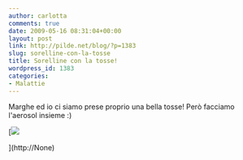 ```yaml
---
author: carlotta
comments: true
date: 2009-05-16 08:31:04+00:00
layout: post
link: http://pilde.net/blog/?p=1383
slug: sorelline-con-la-tosse
title: Sorelline con la tosse!
wordpress_id: 1383
categories:
- Malattie
---
```


Marghe ed io ci siamo prese proprio una bella tosse! Però facciamo l'aerosol insieme :)




[![]({{baseurl}}/uploads/2009/05/sorelline.jpg)


](http://None)



